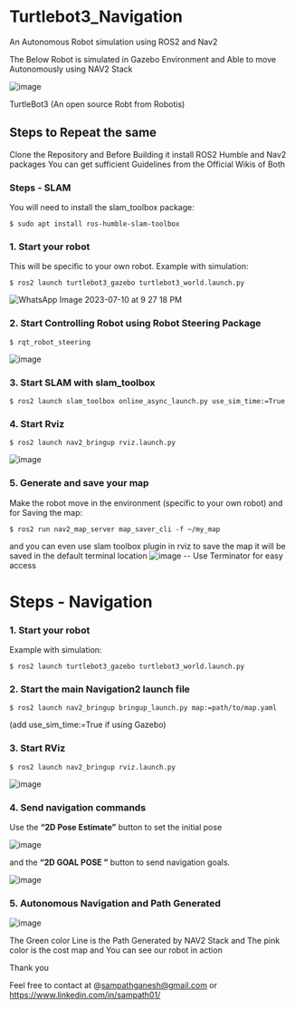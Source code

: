 # Turtlebot3_Navigation
An Autonomous Robot simulation using ROS2  and Nav2 

The Below Robot is simulated in Gazebo Environment and Able to move Autonomously using NAV2 Stack

![image](https://github.com/SampathGanesh01/Turtlebot3_Navigation/assets/84275114/8f0f3d3d-2bdd-42b7-9432-c46190ed060f)

TurtleBot3 (An open source Robt from Robotis)
## Steps to Repeat the same 
Clone the Repository and  Before Building it install ROS2 Humble and Nav2 packages You can get sufficient Guidelines from the Official Wikis of Both 
### Steps - SLAM
You will need to install the slam_toolbox package:
```
$ sudo apt install ros-humble-slam-toolbox
```
### 1. Start your robot
This will be specific to your own robot.
Example with simulation:
```
$ ros2 launch turtlebot3_gazebo turtlebot3_world.launch.py
```
![WhatsApp Image 2023-07-10 at 9 27 18 PM](https://github.com/SampathGanesh01/Turtlebot3_Navigation/assets/84275114/a8d11ce3-da97-4b07-a42c-37aa0feab510)

### 2. Start Controlling Robot using Robot Steering Package 
```
$ rqt_robot_steering
```
![image](https://github.com/SampathGanesh01/Turtlebot3_Navigation/assets/84275114/5fa008db-a0e1-4bb3-b481-d89df37eb689)

### 3. Start SLAM with slam_toolbox
```
$ ros2 launch slam_toolbox online_async_launch.py use_sim_time:=True
```
### 4. Start Rviz
```
$ ros2 launch nav2_bringup rviz.launch.py
```
![image](https://github.com/SampathGanesh01/Turtlebot3_Navigation/assets/84275114/c501ab01-8d52-4397-b3f9-90328c620ed4)

### 5. Generate and save your map
Make the robot move in the environment (specific to your own robot) and  for Saving the map:
```
$ ros2 run nav2_map_server map_saver_cli -f ~/my_map
```
and you can even use slam toolbox plugin in rviz to save the map it will be saved in the default terminal location 
![image](https://github.com/SampathGanesh01/Turtlebot3_Navigation/assets/84275114/90b374a7-459a-4e1c-b9b2-6b0c84bdc171)
-- Use Terminator for easy access 
# Steps - Navigation
### 1. Start your robot
Example with simulation:
```
$ ros2 launch turtlebot3_gazebo turtlebot3_world.launch.py
```

### 2. Start the main Navigation2 launch file
```
$ ros2 launch nav2_bringup bringup_launch.py map:=path/to/map.yaml
```
(add use_sim_time:=True if using Gazebo)
### 3. Start RViz
```
$ ros2 launch nav2_bringup rviz.launch.py
```
![image](https://github.com/SampathGanesh01/Turtlebot3_Navigation/assets/84275114/9e201a86-c99b-4b7a-91ae-fd32f43d5073)
### 4. Send navigation commands
Use the **“2D Pose Estimate”** button to set the initial pose 

![image](https://github.com/SampathGanesh01/Turtlebot3_Navigation/assets/84275114/0f30ea58-df33-4ce8-8a7e-cd430a406597)

and the **“2D GOAL POSE ”** button to send navigation goals.

![image](https://github.com/SampathGanesh01/Turtlebot3_Navigation/assets/84275114/d9e6cd5c-5d5f-4cec-a19a-afeef534d6a0)

### 5. Autonomous Navigation and Path Generated 
![image](https://github.com/SampathGanesh01/Turtlebot3_Navigation/assets/84275114/59183ef3-b208-4bab-9919-e671cdcf402a)

The Green color Line is the Path Generated by NAV2 Stack  and  The pink color is the cost map and You can see our robot in action 

Thank you 

Feel free to contact at @sampathganesh@gmail.com or https://www.linkedin.com/in/sampath01/


